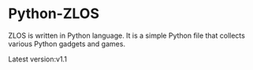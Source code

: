 # Python-ZLOS
ZLOS is written in Python language. It is a simple Python file that collects various Python gadgets and games.

Latest version:v1.1
